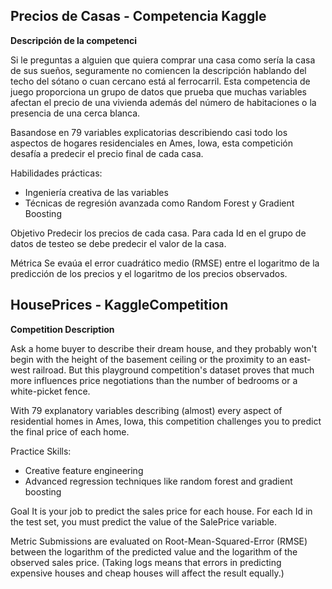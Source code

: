 ## Precios de Casas - Competencia Kaggle

**Descripción de la competenci**

Si le preguntas a alguien que quiera comprar una casa como sería la casa de sus sueños, seguramente no comiencen la descripción hablando del techo del sótano o cuan cercano está al ferrocarril. Esta competencia de juego proporciona un grupo de datos que prueba que muchas variables afectan el precio de una vivienda además del número de habitaciones o la presencia de una cerca blanca. 

Basandose en 79 variables explicatorias describiendo casi todo los aspectos de hogares residenciales en Ames, Iowa, esta competición desafía a predecir el precio final de cada casa.

Habilidades prácticas:
* Ingeniería creativa de las variables
* Técnicas de regresión avanzada como Random Forest y Gradient Boosting

Objetivo
Predecir los precios de cada casa. Para cada Id en el grupo de datos de testeo se debe predecir el valor de la casa.

Métrica
Se evaúa el error cuadrático medio (RMSE) entre el logaritmo de la predicción de los precios y el logaritmo de los precios observados.

## HousePrices - KaggleCompetition

**Competition Description**

Ask a home buyer to describe their dream house, and they probably won't begin with the height of the basement ceiling or the proximity to an east-west railroad. But this playground competition's dataset proves that much more influences price negotiations than the number of bedrooms or a white-picket fence.

With 79 explanatory variables describing (almost) every aspect of residential homes in Ames, Iowa, this competition challenges you to predict the final price of each home.

Practice Skills:
* Creative feature engineering
* Advanced regression techniques like random forest and gradient boosting

Goal
It is your job to predict the sales price for each house. For each Id in the test set, you must predict the value of the SalePrice variable. 

Metric
Submissions are evaluated on Root-Mean-Squared-Error (RMSE) between the logarithm of the predicted value and the logarithm of the observed sales price. (Taking logs means that errors in predicting expensive houses and cheap houses will affect the result equally.)

